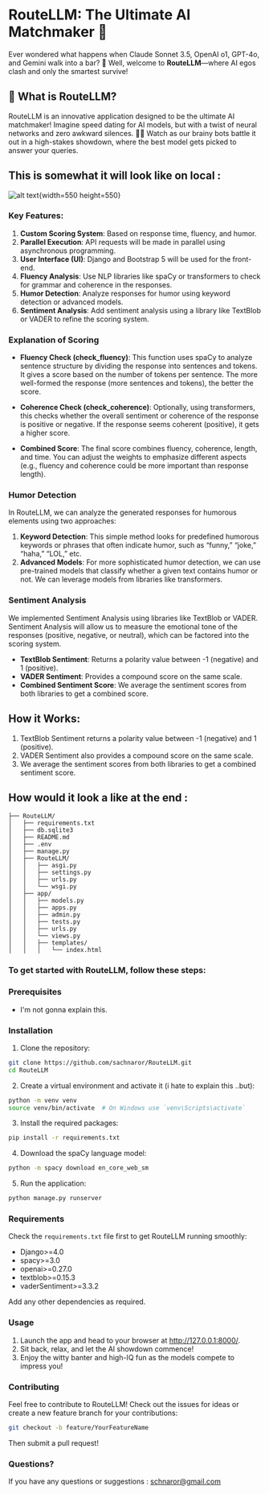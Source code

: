 # RouteLLM: The Ultimate AI Matchmaker 🚀

Ever wondered what happens when Claude Sonnet 3.5, OpenAI o1, GPT-4o, and Gemini walk into a bar? 🍻 Well, welcome to **RouteLLM**—where AI egos clash and only the smartest survive!

## 🧐 What is RouteLLM?

RouteLLM is an innovative application designed to be the ultimate AI matchmaker! Imagine speed dating for AI models, but with a twist of neural networks and zero awkward silences. 🤖✨ Watch as our brainy bots battle it out in a high-stakes showdown, where the best model gets picked to answer your queries.


## This is somewhat it will look like on local :

![alt text](<Screenshot 2024-10-15 at 7.39.38 AM.png>){width=550 height=550}



### Key Features:

1. **Custom Scoring System**: Based on response time, fluency, and humor.
2. **Parallel Execution**: API requests will be made in parallel using asynchronous programming.
3. **User Interface (UI)**: Django and Bootstrap 5 will be used for the front-end.
4. **Fluency Analysis**: Use NLP libraries like spaCy or transformers to check for grammar and coherence in the responses.
5. **Humor Detection**: Analyze responses for humor using keyword detection or advanced models.
6. **Sentiment Analysis**: Add sentiment analysis using a library like TextBlob or VADER to refine the scoring system.

### Explanation of Scoring

- **Fluency Check (check_fluency)**: This function uses spaCy to analyze sentence structure by dividing the response into sentences and tokens. It gives a score based on the number of tokens per sentence. The more well-formed the response (more sentences and tokens), the better the score.

- **Coherence Check (check_coherence)**: Optionally, using transformers, this checks whether the overall sentiment or coherence of the response is positive or negative. If the response seems coherent (positive), it gets a higher score.

- **Combined Score**: The final score combines fluency, coherence, length, and time. You can adjust the weights to emphasize different aspects (e.g., fluency and coherence could be more important than response length).

### Humor Detection

In RouteLLM, we can analyze the generated responses for humorous elements using two approaches:

1. **Keyword Detection**: This simple method looks for predefined humorous keywords or phrases that often indicate humor, such as “funny,” “joke,” “haha,” “LOL,” etc.
2. **Advanced Models**: For more sophisticated humor detection, we can use pre-trained models that classify whether a given text contains humor or not. We can leverage models from libraries like transformers.

### Sentiment Analysis

We implemented Sentiment Analysis using libraries like TextBlob or VADER. Sentiment Analysis will allow us to measure the emotional tone of the responses (positive, negative, or neutral), which can be factored into the scoring system.

- **TextBlob Sentiment**: Returns a polarity value between -1 (negative) and 1 (positive).
- **VADER Sentiment**: Provides a compound score on the same scale.
- **Combined Sentiment Score**: We average the sentiment scores from both libraries to get a combined score.

## How it Works:

1. TextBlob Sentiment returns a polarity value between -1 (negative) and 1 (positive).
2. VADER Sentiment also provides a compound score on the same scale.
3. We average the sentiment scores from both libraries to get a combined sentiment score.

## How would it look a like at the end :

```
├── RouteLLM/
│   ├── requirements.txt
│   ├── db.sqlite3
│   ├── README.md
│   ├── .env
│   ├── manage.py
│   ├── RouteLLM/
│   │   ├── asgi.py
│   │   ├── settings.py
│   │   ├── urls.py
│   │   └── wsgi.py
│   ├── app/
│   │   ├── models.py
│   │   ├── apps.py
│   │   ├── admin.py
│   │   ├── tests.py
│   │   ├── urls.py
│   │   └── views.py
│   │   ├── templates/
│   │   │   └── index.html

```



### To get started with RouteLLM, follow these steps:

### Prerequisites

- I'm not gonna explain this.

### Installation

1. Clone the repository:
```bash
git clone https://github.com/sachnaror/RouteLLM.git
cd RouteLLM
```

2. Create a virtual environment and activate it (i hate to explain this ..but):
```bash
python -m venv venv
source venv/bin/activate  # On Windows use `venv\Scripts\activate`
```

3. Install the required packages:
```bash
pip install -r requirements.txt
```

4. Download the spaCy language model:
```bash
python -m spacy download en_core_web_sm
```

5. Run the application:
```bash
python manage.py runserver
```

### Requirements

Check the  `requirements.txt` file first to get RouteLLM running smoothly:

* Django>=4.0
* spacy>=3.0
* openai>=0.27.0
* textblob>=0.15.3
* vaderSentiment>=3.3.2

Add any other dependencies as required.

### Usage

1. Launch the app and head to your browser at http://127.0.0.1:8000/.
2. Sit back, relax, and let the AI showdown commence!
3. Enjoy the witty banter and high-IQ fun as the models compete to impress you!

### Contributing

Feel free to contribute to RouteLLM! Check out the issues for ideas or create a new feature branch for your contributions:
```bash
git checkout -b feature/YourFeatureName
```
Then submit a pull request!

### Questions?

If you have any questions or suggestions : schnaror@gmail.com


